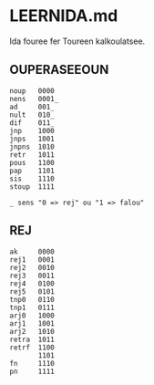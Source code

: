 # LEERNIDA.md

Ida fouree fer Toureen kalkoulatsee.

## OUPERASEEOUN

```text
noup   0000
nens   0001_
ad     001_
nult   010_
dif    011_
jnp    1000
jnps   1001
jnpns  1010
retr   1011
pous   1100
pap    1101
sis    1110
stoup  1111

_ sens "0 => rej" ou "1 => falou"
```

## REJ

```text
ak     0000
rej1   0001
rej2   0010
rej3   0011
rej4   0100
rej5   0101
tnp0   0110
tnp1   0111
arj0   1000
arj1   1001
arj2   1010
retra  1011
retrf  1100
       1101
fn     1110
pn     1111
```